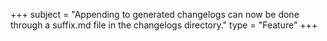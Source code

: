 +++
subject = "Appending to generated changelogs can now be done through a suffix.md file in the changelogs directory."
type = "Feature"
+++

